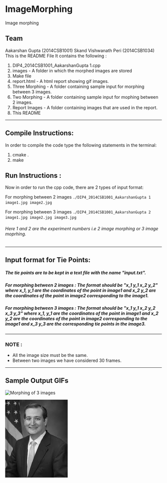 # ImageMorphing
Image morphing

## Team
Aakarshan Gupta (2014CSB1001)
Skand Vishwanath Peri (2014CSB1034)
This is the README File
It contains the following :

1) DIP4_2014CSB1001_AakarshanGupta 1.cpp
2) images -  A folder in which the morphed images are stored
3) Make file
4) report.html - A html report showing gif images.
5) Three Morphing - A folder containing sample input for morphing between 3 images.
6) Two Morphing - A folder containing sample input for mophing between 2 images.
7) Report Images - A folder containing images that are used in the report.
8) This README

-----------------------------------------------------------------------------------------------------------------------------
## Compile Instructions: 
In order to compile the code type the following statements in the terminal:
1) cmake .
2) make

## Run Instructions :
Now in order to run the cpp code, there are 2 types of input format:

For morphing between 2 images
`./DIP4_2014CSB1001_AakarshanGupta 1 image1.jpg image2.jpg`

For morphing between 3 images 
`./DIP4_2014CSB1001_AakarshanGupta 2 image1.jpg image2.jpg image3.jpg`

###### Here 1 and 2 are the experiment numbers i.e 2 image morphing or 3 image moprhing.
-----------------------------------------------------------------------------------------------------------------------------
## Input format for Tie Points:
##### The tie points are to be kept in a text file with the name "input.txt".
##### For morphing between 2 images : The format should be "x_1 y_1 x_2 y_2" where x_1, y_1 are the coordinates of the point in image1 and x_2 y_2 are the coordinates of the point in image2 corresponding to the image1.
##### For morphing between 3 images : The format should be "x_1 y_1 x_2 y_2 x_3 y_3" where x_1, y_1 are the coordinates of the point in image1 and x_2 y_2 are the coordinates of the point in image2 corresponding to the image1 and x_3 y_3 are the corresponding tie points in the image3.
-----------------------------------------------------------------------------------------------------------------------------
### NOTE : 
- All the image size must be the same. 
- Between two images we have considered 30 frames.
-----------------------------------------------------------------------------------------------------------------------------
## Sample Output GIFs

![Morphing of 3 images](ReportImages/three.gif)

![Morphing of 3 images](ReportImages/two.gif)

